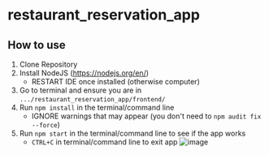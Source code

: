 # restaurant_reservation_app

## How to use

1. Clone Repository
2. Install NodeJS (https://nodejs.org/en/)
   - RESTART IDE once installed (otherwise computer)
3. Go to terminal and ensure you are in `.../restaurant_reservation_app/frontend/`
4. Run `npm install` in the terminal/command line
   - IGNORE warnings that may appear (you don't need to `npm audit fix --force`)
5. Run `npm start` in the terminal/command line to see if the app works
   - `CTRL+C` in terminal/command line to exit app
![image](https://user-images.githubusercontent.com/93362798/200088891-bbf48bd3-cd72-4d83-a1c3-9a6a308b1cdd.png)
